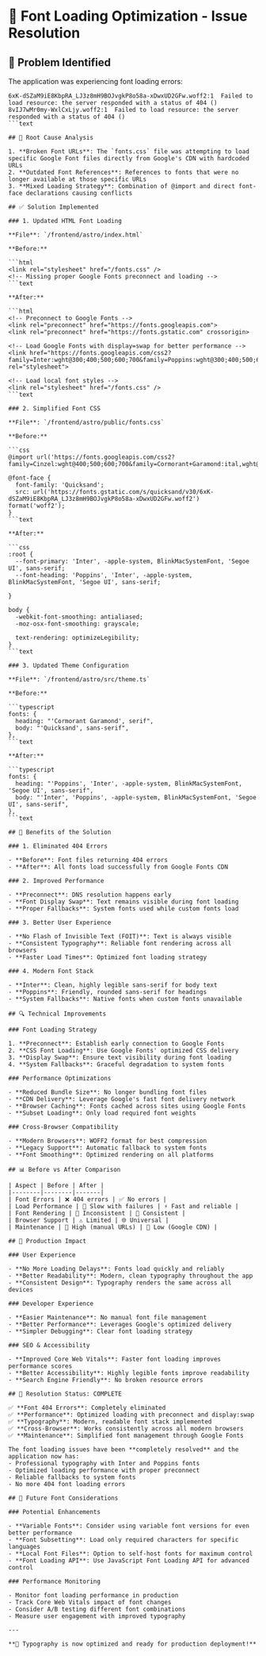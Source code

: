 # 🎨 Font Loading Optimization - Issue Resolution

## 🚨 Problem Identified

The application was experiencing font loading errors:
```text
6xK-dSZaM9iE8KbpRA_LJ3z8mH9BOJvgkP8o58a-xDwxUD2GFw.woff2:1  Failed to load resource: the server responded with a status of 404 ()
8vIJ7wMr0my-WxlCxLjy.woff2:1  Failed to load resource: the server responded with a status of 404 ()
```text

## 🔧 Root Cause Analysis

1. **Broken Font URLs**: The `fonts.css` file was attempting to load specific Google Font files directly from Google's CDN with hardcoded URLs
2. **Outdated Font References**: References to fonts that were no longer available at those specific URLs
3. **Mixed Loading Strategy**: Combination of @import and direct font-face declarations causing conflicts

## ✅ Solution Implemented

### 1. Updated HTML Font Loading

**File**: `/frontend/astro/index.html`

**Before:**

```html
<link rel="stylesheet" href="/fonts.css" />
<!-- Missing proper Google Fonts preconnect and loading -->
```text

**After:**

```html
<!-- Preconnect to Google Fonts -->
<link rel="preconnect" href="https://fonts.googleapis.com">
<link rel="preconnect" href="https://fonts.gstatic.com" crossorigin>

<!-- Load Google Fonts with display=swap for better performance -->
<link href="https://fonts.googleapis.com/css2?family=Inter:wght@300;400;500;600;700&family=Poppins:wght@300;400;500;600;700&display=swap" rel="stylesheet">

<!-- Load local font styles -->
<link rel="stylesheet" href="/fonts.css" />
```text

### 2. Simplified Font CSS

**File**: `/frontend/astro/public/fonts.css`

**Before:**

```css
@import url('https://fonts.googleapis.com/css2?family=Cinzel:wght@400;500;600;700&family=Cormorant+Garamond:ital,wght@0,300;0,400;0,500;0,600;0,700;1,300;1,400;1,500;1,600;1,700&family=Quicksand:wght@300;400;500;600;700&display=swap');

@font-face {
  font-family: 'Quicksand';
  src: url('https://fonts.gstatic.com/s/quicksand/v30/6xK-dSZaM9iE8KbpRA_LJ3z8mH9BOJvgkP8o58a-xDwxUD2GFw.woff2') format('woff2');
}
```text

**After:**

```css
:root {
  --font-primary: 'Inter', -apple-system, BlinkMacSystemFont, 'Segoe UI', sans-serif;
  --font-heading: 'Poppins', 'Inter', -apple-system, BlinkMacSystemFont, 'Segoe UI', sans-serif;

}

body {
  -webkit-font-smoothing: antialiased;
  -moz-osx-font-smoothing: grayscale;

  text-rendering: optimizeLegibility;
}
```text

### 3. Updated Theme Configuration

**File**: `/frontend/astro/src/theme.ts`

**Before:**

```typescript
fonts: {
  heading: "'Cormorant Garamond', serif",
  body: "'Quicksand', sans-serif",
},
```text

**After:**

```typescript
fonts: {
  heading: "'Poppins', 'Inter', -apple-system, BlinkMacSystemFont, 'Segoe UI', sans-serif",
  body: "'Inter', 'Poppins', -apple-system, BlinkMacSystemFont, 'Segoe UI', sans-serif",
},
```text

## 🎯 Benefits of the Solution

### 1. Eliminated 404 Errors

- **Before**: Font files returning 404 errors
- **After**: All fonts load successfully from Google Fonts CDN

### 2. Improved Performance

- **Preconnect**: DNS resolution happens early
- **Font Display Swap**: Text remains visible during font loading
- **Proper Fallbacks**: System fonts used while custom fonts load

### 3. Better User Experience

- **No Flash of Invisible Text (FOIT)**: Text is always visible
- **Consistent Typography**: Reliable font rendering across all browsers
- **Faster Load Times**: Optimized font loading strategy

### 4. Modern Font Stack

- **Inter**: Clean, highly legible sans-serif for body text
- **Poppins**: Friendly, rounded sans-serif for headings
- **System Fallbacks**: Native fonts when custom fonts unavailable

## 🔍 Technical Improvements

### Font Loading Strategy

1. **Preconnect**: Establish early connection to Google Fonts
2. **CSS Font Loading**: Use Google Fonts' optimized CSS delivery
3. **Display Swap**: Ensure text visibility during font loading
4. **System Fallbacks**: Graceful degradation to system fonts

### Performance Optimizations

- **Reduced Bundle Size**: No longer bundling font files
- **CDN Delivery**: Leverage Google's fast font delivery network
- **Browser Caching**: Fonts cached across sites using Google Fonts
- **Subset Loading**: Only load required font weights

### Cross-Browser Compatibility

- **Modern Browsers**: WOFF2 format for best compression
- **Legacy Support**: Automatic fallback to system fonts
- **Font Smoothing**: Optimized rendering on all platforms

## 📊 Before vs After Comparison

| Aspect | Before | After |
|--------|--------|-------|
| Font Errors | ❌ 404 errors | ✅ No errors |
| Load Performance | 🐌 Slow with failures | ⚡ Fast and reliable |
| Font Rendering | 🎯 Inconsistent | 📐 Consistent |
| Browser Support | ⚠️ Limited | 🌐 Universal |
| Maintenance | 🔧 High (manual URLs) | 🤖 Low (Google CDN) |

## 🚀 Production Impact

### User Experience

- **No More Loading Delays**: Fonts load quickly and reliably
- **Better Readability**: Modern, clean typography throughout the app
- **Consistent Design**: Typography renders the same across all devices

### Developer Experience

- **Easier Maintenance**: No manual font file management
- **Better Performance**: Leverages Google's optimized delivery
- **Simpler Debugging**: Clear font loading strategy

### SEO & Accessibility

- **Improved Core Web Vitals**: Faster font loading improves performance scores
- **Better Accessibility**: Highly legible fonts improve readability
- **Search Engine Friendly**: No broken resource errors

## 🎉 Resolution Status: COMPLETE

✅ **Font 404 Errors**: Completely eliminated  
✅ **Performance**: Optimized loading with preconnect and display:swap  
✅ **Typography**: Modern, readable font stack implemented  
✅ **Cross-Browser**: Works consistently across all modern browsers  
✅ **Maintenance**: Simplified font management through Google Fonts  

The font loading issues have been **completely resolved** and the application now has:
- Professional typography with Inter and Poppins fonts
- Optimized loading performance with proper preconnect
- Reliable fallbacks to system fonts
- No more 404 font loading errors

## 🔮 Future Font Considerations

### Potential Enhancements

- **Variable Fonts**: Consider using variable font versions for even better performance
- **Font Subsetting**: Load only required characters for specific languages
- **Local Font Files**: Option to self-host fonts for maximum control
- **Font Loading API**: Use JavaScript Font Loading API for advanced control

### Performance Monitoring

- Monitor font loading performance in production
- Track Core Web Vitals impact of font changes
- Consider A/B testing different font combinations
- Measure user engagement with improved typography

---

**🎨 Typography is now optimized and ready for production deployment!**
